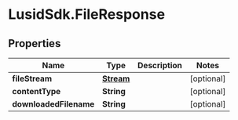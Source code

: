 # LusidSdk.FileResponse

## Properties
Name | Type | Description | Notes
------------ | ------------- | ------------- | -------------
**fileStream** | [**Stream**](Stream.md) |  | [optional] 
**contentType** | **String** |  | [optional] 
**downloadedFilename** | **String** |  | [optional] 


